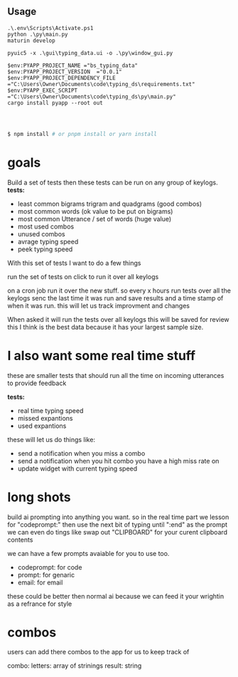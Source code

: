 ## Usage
```
.\.env\Scripts\Activate.ps1
python .\py\main.py
maturin develop

pyuic5 -x .\gui\typing_data.ui -o .\py\window_gui.py

$env:PYAPP_PROJECT_NAME	="bs_typing_data"
$env:PYAPP_PROJECT_VERSION	="0.0.1"
$env:PYAPP_PROJECT_DEPENDENCY_FILE	="C:\Users\Owner\Documents\code\typing_ds\requirements.txt"
$env:PYAPP_EXEC_SCRIPT	="C:\Users\Owner\Documents\code\typing_ds\py\main.py"
cargo install pyapp --root out




```
```bash
$ npm install # or pnpm install or yarn install
```


# goals

Build a set of tests then these tests can be run on any group of keylogs.
**tests:**
* least common bigrams trigram and quadgrams (good combos)
* most common words (ok value to be put on bigrams)
* most common Utterance / set of words (huge value)
* most used combos
* unused combos
* avrage typing speed
* peek typing speed

With this set of tests I want to do a few things

run the set of tests on click to run it over all keylogs

on a cron job run it over the new stuff.
so every x hours run tests over all the keylogs senc the last time it was run and save results and a time stamp of when it was run. 
this will let us track improvment and changes 

When asked it will run the tests over all keylogs this will be saved for review 
this I think is the best data because it has your largest sample size.


# I also want some real time stuff 
these are smaller tests that should run all the time on incoming utterances to provide feedback

**tests:**

* real time typing speed
* missed expantions 
* used expantions 

these will let us do things like:

* send a notification when you miss a combo 
* send a notification when you hit combo you have a high miss rate on 
* update widget with current typing speed 


# long shots 

build ai prompting into anything you want.
so in the real time part we lesson for "codeprompt:" then use the next bit of typing until ":end" as the prompt we can even do tings like swap out "CLIPBOARD" for your curent clipboard contents

we can have a few prompts avaiable for you to use too.
* codeprompt: for code 
* prompt: for genaric 
* email: for email 

these could be better then normal ai because we can feed it your wrightin as a refrance for style 

# combos

users can add there combos to the app for us to keep track of

combo:
letters: array of strinings
result: string

